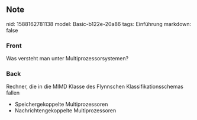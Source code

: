 ## Note
nid: 1588162781138
model: Basic-b122e-20a86
tags: Einführung
markdown: false

### Front
Was versteht man unter Multiprozessorsystemen?

### Back
Rechner, die in die MIMD Klasse
des Flynnschen Klassifikationsschemas fallen
- Speichergekoppelte Multiprozessoren
- Nachrichtengekoppelte Multiprozessoren
